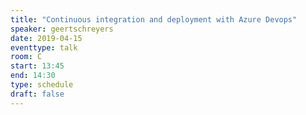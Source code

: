 ```yaml
---
title: "Continuous integration and deployment with Azure Devops"
speaker: geertschreyers
date: 2019-04-15
eventtype: talk
room: C
start: 13:45
end: 14:30
type: schedule
draft: false
---
```

